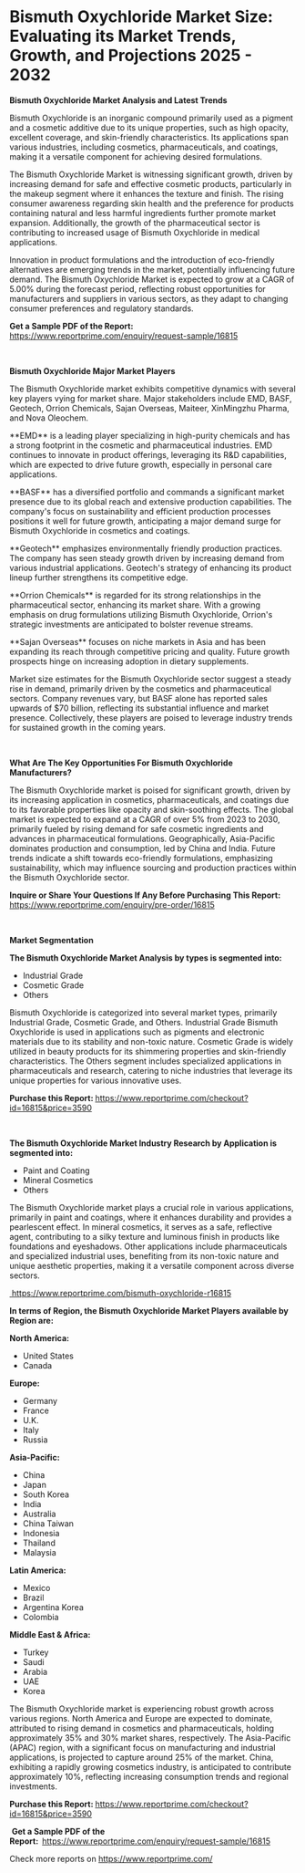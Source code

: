 <p><h1>Bismuth Oxychloride Market Size: Evaluating its Market Trends, Growth, and Projections 2025 - 2032</h1></p><p><strong>Bismuth Oxychloride Market Analysis and Latest Trends</strong></p>
<p><p>Bismuth Oxychloride is an inorganic compound primarily used as a pigment and a cosmetic additive due to its unique properties, such as high opacity, excellent coverage, and skin-friendly characteristics. Its applications span various industries, including cosmetics, pharmaceuticals, and coatings, making it a versatile component for achieving desired formulations.</p><p>The Bismuth Oxychloride Market is witnessing significant growth, driven by increasing demand for safe and effective cosmetic products, particularly in the makeup segment where it enhances the texture and finish. The rising consumer awareness regarding skin health and the preference for products containing natural and less harmful ingredients further promote market expansion. Additionally, the growth of the pharmaceutical sector is contributing to increased usage of Bismuth Oxychloride in medical applications.</p><p>Innovation in product formulations and the introduction of eco-friendly alternatives are emerging trends in the market, potentially influencing future demand. The Bismuth Oxychloride Market is expected to grow at a CAGR of 5.00% during the forecast period, reflecting robust opportunities for manufacturers and suppliers in various sectors, as they adapt to changing consumer preferences and regulatory standards.</p></p>
<p><strong>Get a Sample PDF of the Report:&nbsp;</strong> <a href="https://www.reportprime.com/enquiry/request-sample/16815?utm_campaign=3199&utm_medium=2&utm_source=Github&utm_content=ia&utm_term=18032025&utm_id=bismuth-oxychloride">https://www.reportprime.com/enquiry/request-sample/16815</a></p>
<p>&nbsp;</p>
<p><strong>Bismuth Oxychloride Major Market Players</strong></p>
<p><p>The Bismuth Oxychloride market exhibits competitive dynamics with several key players vying for market share. Major stakeholders include EMD, BASF, Geotech, Orrion Chemicals, Sajan Overseas, Maiteer, XinMingzhu Pharma, and Nova Oleochem.</p><p>**EMD** is a leading player specializing in high-purity chemicals and has a strong footprint in the cosmetic and pharmaceutical industries. EMD continues to innovate in product offerings, leveraging its R&D capabilities, which are expected to drive future growth, especially in personal care applications.</p><p>**BASF** has a diversified portfolio and commands a significant market presence due to its global reach and extensive production capabilities. The company's focus on sustainability and efficient production processes positions it well for future growth, anticipating a major demand surge for Bismuth Oxychloride in cosmetics and coatings.</p><p>**Geotech** emphasizes environmentally friendly production practices. The company has seen steady growth driven by increasing demand from various industrial applications. Geotech's strategy of enhancing its product lineup further strengthens its competitive edge.</p><p>**Orrion Chemicals** is regarded for its strong relationships in the pharmaceutical sector, enhancing its market share. With a growing emphasis on drug formulations utilizing Bismuth Oxychloride, Orrion's strategic investments are anticipated to bolster revenue streams.</p><p>**Sajan Overseas** focuses on niche markets in Asia and has been expanding its reach through competitive pricing and quality. Future growth prospects hinge on increasing adoption in dietary supplements.</p><p>Market size estimates for the Bismuth Oxychloride sector suggest a steady rise in demand, primarily driven by the cosmetics and pharmaceutical sectors. Company revenues vary, but BASF alone has reported sales upwards of $70 billion, reflecting its substantial influence and market presence. Collectively, these players are poised to leverage industry trends for sustained growth in the coming years.</p></p>
<p>&nbsp;</p>
<p><strong>What Are The Key Opportunities For Bismuth Oxychloride Manufacturers?</strong></p>
<p><p>The Bismuth Oxychloride market is poised for significant growth, driven by its increasing application in cosmetics, pharmaceuticals, and coatings due to its favorable properties like opacity and skin-soothing effects. The global market is expected to expand at a CAGR of over 5% from 2023 to 2030, primarily fueled by rising demand for safe cosmetic ingredients and advances in pharmaceutical formulations. Geographically, Asia-Pacific dominates production and consumption, led by China and India. Future trends indicate a shift towards eco-friendly formulations, emphasizing sustainability, which may influence sourcing and production practices within the Bismuth Oxychloride sector.</p></p>
<p><strong>Inquire or Share Your Questions If Any Before Purchasing This Report:</strong> <a href="https://www.reportprime.com/enquiry/pre-order/16815?utm_campaign=3199&utm_medium=2&utm_source=Github&utm_content=ia&utm_term=18032025&utm_id=bismuth-oxychloride">https://www.reportprime.com/enquiry/pre-order/16815</a></p>
<p>&nbsp;</p>
<p><strong>Market Segmentation</strong></p>
<p><strong>The Bismuth Oxychloride Market Analysis by types is segmented into:</strong></p>
<p><ul><li>Industrial Grade</li><li>Cosmetic Grade</li><li>Others</li></ul></p>
<p><p>Bismuth Oxychloride is categorized into several market types, primarily Industrial Grade, Cosmetic Grade, and Others. Industrial Grade Bismuth Oxychloride is used in applications such as pigments and electronic materials due to its stability and non-toxic nature. Cosmetic Grade is widely utilized in beauty products for its shimmering properties and skin-friendly characteristics. The Others segment includes specialized applications in pharmaceuticals and research, catering to niche industries that leverage its unique properties for various innovative uses.</p></p>
<p><strong>Purchase this Report:&nbsp;</strong><a href="https://www.reportprime.com/checkout?id=16815&price=3590&utm_campaign=3199&utm_medium=2&utm_source=Github&utm_content=ia&utm_term=18032025&utm_id=bismuth-oxychloride">https://www.reportprime.com/checkout?id=16815&price=3590</a></p>
<p>&nbsp;</p>
<p><strong>The Bismuth Oxychloride Market Industry Research by Application is segmented into:</strong></p>
<p><ul><li>Paint and Coating</li><li>Mineral Cosmetics</li><li>Others</li></ul></p>
<p><p>The Bismuth Oxychloride market plays a crucial role in various applications, primarily in paint and coatings, where it enhances durability and provides a pearlescent effect. In mineral cosmetics, it serves as a safe, reflective agent, contributing to a silky texture and luminous finish in products like foundations and eyeshadows. Other applications include pharmaceuticals and specialized industrial uses, benefiting from its non-toxic nature and unique aesthetic properties, making it a versatile component across diverse sectors.</p></p>
<p><a href="https://www.reportprime.com/bismuth-oxychloride-r16815?utm_campaign=3199&utm_medium=2&utm_source=Github&utm_content=ia&utm_term=18032025&utm_id=bismuth-oxychloride">&nbsp;https://www.reportprime.com/bismuth-oxychloride-r16815</a></p>
<p><strong>In terms of Region, the Bismuth Oxychloride Market Players available by Region are:</strong></p>
<p>
    <p> <strong> North America: </strong>
        <ul>
            <li>United States</li>
            <li>Canada</li>
        </ul>
        </p> 
    <p> <strong> Europe: </strong>
        <ul>
            <li>Germany</li>
            <li>France</li>
            <li>U.K.</li>
            <li>Italy</li>
            <li>Russia</li>
        </ul>
        </p> 
    <p> <strong> Asia-Pacific: </strong>
        <ul>
            <li>China</li>
            <li>Japan</li>
            <li>South Korea</li>
            <li>India</li>
            <li>Australia</li>
            <li>China Taiwan</li>
            <li>Indonesia</li>
            <li>Thailand</li>
            <li>Malaysia</li>
        </ul>
        </p> 
    <p> <strong> Latin America: </strong>
        <ul>
            <li>Mexico</li>
            <li>Brazil</li>
            <li>Argentina Korea</li>
            <li>Colombia</li>
        </ul>
        </p> 
    <p> <strong> Middle East & Africa: </strong>
        <ul>
            <li>Turkey</li>
            <li>Saudi</li>
            <li>Arabia</li>
            <li>UAE</li>
            <li>Korea</li>
        </ul>
    </p>
    </p>
<p><p>The Bismuth Oxychloride market is experiencing robust growth across various regions. North America and Europe are expected to dominate, attributed to rising demand in cosmetics and pharmaceuticals, holding approximately 35% and 30% market shares, respectively. The Asia-Pacific (APAC) region, with a significant focus on manufacturing and industrial applications, is projected to capture around 25% of the market. China, exhibiting a rapidly growing cosmetics industry, is anticipated to contribute approximately 10%, reflecting increasing consumption trends and regional investments.</p></p>
<p><strong>Purchase this Report: </strong><a href="https://www.reportprime.com/checkout?id=16815&price=3590&utm_campaign=3199&utm_medium=2&utm_source=Github&utm_content=ia&utm_term=18032025&utm_id=bismuth-oxychloride">https://www.reportprime.com/checkout?id=16815&price=3590</a></p>
<p>&nbsp;<strong>Get a Sample PDF of the Report:&nbsp;&nbsp;</strong><a href="https://www.reportprime.com/enquiry/request-sample/16815?utm_campaign=3199&utm_medium=2&utm_source=Github&utm_content=ia&utm_term=18032025&utm_id=bismuth-oxychloride">https://www.reportprime.com/enquiry/request-sample/16815</a></p>
<p><strong></strong></p>
<p>Check more reports on <a href="https://www.reportprime.com/?utm_campaign=3199&utm_medium=2&utm_source=Github&utm_content=ia&utm_term=18032025&utm_id=bismuth-oxychloride">https://www.reportprime.com/</a></p>